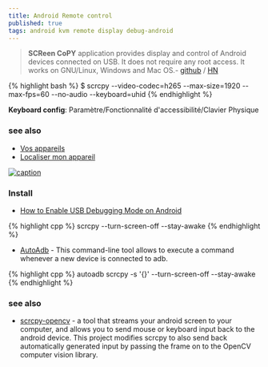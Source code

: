 ```yaml
---
title: Android Remote control
published: true
tags: android kvm remote display debug-android
---
```

> **SCReen CoPY** application provides display and control of Android devices connected on USB. It does not require any root access. It works on GNU/Linux, Windows and Mac OS.- [github](https://github.com/Genymobile/scrcpy?tab=readme-ov-file#scrcpy-v25) / [HN](https://news.ycombinator.com/item?id=35151298)

{% highlight bash %}
$ scrcpy --video-codec=h265 --max-size=1920 --max-fps=60 --no-audio --keyboard=uhid
{% endhighlight %}

**Keyboard config**: Paramètre/Fonctionnalité d'accessibilité/Clavier Physique  


### see also
- [Vos appareils](https://myaccount.google.com/device-activity?pli=1)
- [Localiser mon appareil](https://www.google.com/android/find/)

[![caption](https://github.com/Genymobile/scrcpy/raw/master/assets/screenshot-debian-600.jpg)](https://github.com/Genymobile/scrcpy)

### Install

- [How to Enable USB Debugging Mode on Android](https://www.kingoapp.com/root-tutorials/how-to-enable-usb-debugging-mode-on-android.htm)

{% highlight cpp %}
scrcpy  --turn-screen-off --stay-awake
{% endhighlight %}

- [AutoAdb](https://github.com/rom1v/autoadb) - This command-line tool allows to execute a command whenever a new device is connected to adb.

{% highlight cpp %}
autoadb scrcpy -s '{}' --turn-screen-off --stay-awake
{% endhighlight %}

### see also
- [scrcpy-opencv](https://github.com/robberth/scrcpy-opencv) -  a tool that streams your android screen to your computer, and allows you to send mouse or keyboard input back to the android device. This project modifies scrcpy to also send back automatically generated input by passing the frame on to the OpenCV computer vision library.
